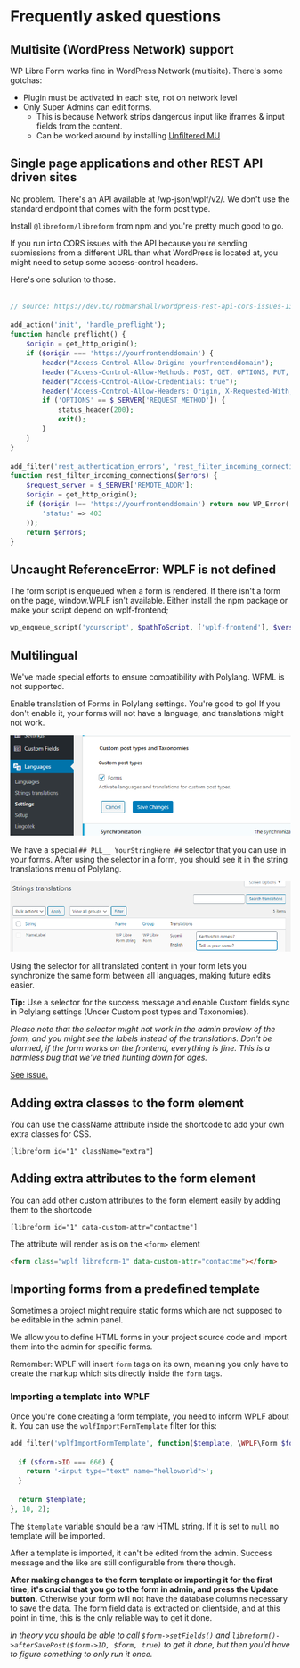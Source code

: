 # Frequently asked questions

## Multisite (WordPress Network) support

WP Libre Form works fine in WordPress Network (multisite). There's some gotchas:

- Plugin must be activated in each site, not on network level
- Only Super Admins can edit forms.
  - This is because Network strips dangerous input like iframes & input fields from the content.
  - Can be worked around by installing [Unfiltered MU](https://wordpress.org/plugins/unfiltered-mu/)

## Single page applications and other REST API driven sites

No problem. There's an API available at /wp-json/wplf/v2/. We don't use the standard endpoint that comes with the form post type.

Install `@libreform/libreform` from npm and you're pretty much good to go.

If you run into CORS issues with the API because you're sending submissions from a different URL than what WordPress is located at, you might need to setup some access-control headers.

Here's one solution to those.

```php

// source: https://dev.to/robmarshall/wordpress-rest-api-cors-issues-13p7

add_action('init', 'handle_preflight');
function handle_preflight() {
    $origin = get_http_origin();
    if ($origin === 'https://yourfrontenddomain') {
        header("Access-Control-Allow-Origin: yourfrontenddomain");
        header("Access-Control-Allow-Methods: POST, GET, OPTIONS, PUT, DELETE");
        header("Access-Control-Allow-Credentials: true");
        header('Access-Control-Allow-Headers: Origin, X-Requested-With, X-WP-Nonce, Content-Type, Accept, Authorization');
        if ('OPTIONS' == $_SERVER['REQUEST_METHOD']) {
            status_header(200);
            exit();
        }
    }
}

add_filter('rest_authentication_errors', 'rest_filter_incoming_connections');
function rest_filter_incoming_connections($errors) {
    $request_server = $_SERVER['REMOTE_ADDR'];
    $origin = get_http_origin();
    if ($origin !== 'https://yourfrontenddomain') return new WP_Error('forbidden_access', $origin, array(
        'status' => 403
    ));
    return $errors;
}
```

## Uncaught ReferenceError: WPLF is not defined

The form script is enqueued when a form is rendered. If there isn't a form on the page, window.WPLF isn't available. Either install the npm package or make your script depend on wplf-frontend;

```php
wp_enqueue_script('yourscript', $pathToScript, ['wplf-frontend'], $version, true);
```

## Multilingual

We've made special efforts to ensure compatibility with Polylang. WPML is not supported.

Enable translation of Forms in Polylang settings. You're good to go! If you don't enable it, your forms will not have a language, and translations might not work.

![settings](polylang-1.png)

We have a special `## PLL__ YourStringHere ##` selector that you can use in your forms. After using the selector in a form, you should see it in the string translations menu of Polylang.

![settings](polylang-2.png)

Using the selector for all translated content in your form lets you synchronize the same form between all languages, making future edits easier.

**Tip:** Use a selector for the success message and enable Custom fields sync in Polylang settings (Under Custom post types and Taxonomies).

_Please note that the selector might not work in the admin preview of the form, and you might see the labels instead of the translations. Don't be alarmed, if the form works on the frontend, everything is fine. This is a harmless bug that we've tried hunting down for ages._

[See issue.](https://github.com/libreform/libreform/issues/9)

## Adding extra classes to the form element

You can use the className attribute inside the shortcode to add your own extra classes for CSS.

```
[libreform id="1" className="extra"]
```

## Adding extra attributes to the form element

You can add other custom attributes to the form element easily by adding them to the shortcode

```
[libreform id="1" data-custom-attr="contactme"]
```

The attribute will render as is on the `<form>` element

```html
<form class="wplf libreform-1" data-custom-attr="contactme"></form>
```

## Importing forms from a predefined template

Sometimes a project might require static forms which are not supposed to
be editable in the admin panel.

We allow you to define HTML forms in your project source code
and import them into the admin for specific forms.

Remember: WPLF will insert `form` tags on its own, meaning you only have
to create the markup which sits directly inside the `form` tags.

### Importing a template into WPLF

Once you're done creating a form template, you need to inform
WPLF about it. You can use the `wplfImportFormTemplate` filter for this:

```php
add_filter('wplfImportFormTemplate', function($template, \WPLF\Form $form) {

  if ($form->ID === 666) {
    return '<input type="text" name="helloworld">';
  }

  return $template;
}, 10, 2);
```

The `$template` variable should be a raw HTML string. If it is set to
`null` no template will be imported.

After a template is imported, it can't be edited from the admin. Success message and the like are still configurable from there though.

**After making changes to the form template or importing it for the first time, it's crucial that you go to the form in admin, and press the Update button.** Otherwise your form will not have the database columns necessary to save the data. The form field data is extracted on clientside, and at this point in time, this is the only reliable way to get it done.

_In theory you should be able to call `$form->setFields()` and `libreform()->afterSavePost($form->ID, $form, true)` to get it done, but then you'd have to figure something to only run it once._
